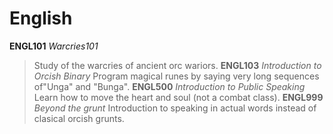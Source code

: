 # English

**ENGL101** _Warcries101_
> Study of the warcries of ancient orc wariors.
**ENGL103** _Introduction to Orcish Binary_
> Program magical runes by saying very long sequences of"Unga" and "Bunga".
**ENGL500** _Introduction to Public Speaking_
> Learn how to move the heart and soul (not a combat class).
**ENGL999** _Beyond the grunt_
> Introduction to speaking in actual words instead of clasical orcish grunts.

